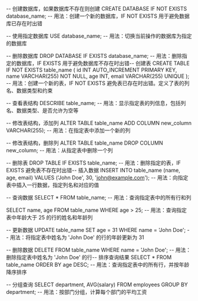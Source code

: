 -- 创建数据库，如果数据库不存在则创建
CREATE DATABASE IF NOT EXISTS database_name;
-- 用法：创建一个新的数据库，IF NOT EXISTS 用于避免数据库已存在时出错

-- 使用指定数据库
USE database_name;
-- 用法：切换当前操作的数据库为指定的数据库

-- 删除数据库
DROP DATABASE IF EXISTS database_name;
-- 用法：删除指定的数据库，IF EXISTS 用于避免数据库不存在时出错-- 创建表
CREATE TABLE IF NOT EXISTS table_name (
    id INT AUTO_INCREMENT PRIMARY KEY,
    name VARCHAR(255) NOT NULL,
    age INT,
    email VARCHAR(255) UNIQUE
);
-- 用法：创建一个新的表，IF NOT EXISTS 避免表已存在时出错。定义了表的列名、数据类型和约束

-- 查看表结构
DESCRIBE table_name;
-- 用法：显示指定表的列信息，包括列名、数据类型、是否允许为空等

-- 修改表结构，添加列
ALTER TABLE table_name ADD COLUMN new_column VARCHAR(255);
-- 用法：在指定表中添加一个新的列

-- 修改表结构，删除列
ALTER TABLE table_name DROP COLUMN new_column;
-- 用法：从指定表中删除一个列

-- 删除表
DROP TABLE IF EXISTS table_name;
-- 用法：删除指定的表，IF EXISTS 避免表不存在时出错-- 插入数据
INSERT INTO table_name (name, age, email) VALUES ('John Doe', 30, 'john@example.com');
-- 用法：向指定表中插入一行数据，指定列名和对应的值

-- 查询数据
SELECT * FROM table_name;
-- 用法：查询指定表中的所有行和列

SELECT name, age FROM table_name WHERE age > 25;
-- 用法：查询指定表中年龄大于 25 的行的姓名和年龄列

-- 更新数据
UPDATE table_name SET age = 31 WHERE name = 'John Doe';
-- 用法：将指定表中姓名为 'John Doe' 的行的年龄更新为 31

-- 删除数据
DELETE FROM table_name WHERE name = 'John Doe';
-- 用法：删除指定表中姓名为 'John Doe' 的行-- 排序查询结果
SELECT * FROM table_name ORDER BY age DESC;
-- 用法：查询指定表中的所有行，并按年龄降序排序

-- 分组查询
SELECT department, AVG(salary) FROM employees GROUP BY department;
-- 用法：按部门分组，计算每个部门的平均工资